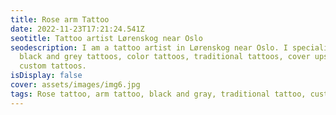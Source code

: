 ```yaml
---
title: Rose arm Tattoo
date: 2022-11-23T17:21:24.541Z
seotitle: Tattoo artist Lørenskog near Oslo
seodescription: I am a tattoo artist in Lørenskog near Oslo. I specialize in
  black and grey tattoos, color tattoos, traditional tattoos, cover ups and
  custom tattoos.
isDisplay: false
cover: assets/images/img6.jpg
tags: Rose tattoo, arm tattoo, black and gray, traditional tattoo, custom tattoo
---
```


